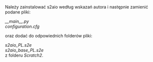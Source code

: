 Należy zainstalować s2aio według wskazań autora i następnie zamienić podane pliki:

<i>\_\_main\_\_.py</i><br />
<i>configuration.cfg</i><br />

oraz dodać do odpowiednich folderów pliki:

<i>s2aio\_PL.s2e</i><br />
<i>s2aio\_base\_PL.s2e</i><br />
z folderu <i>Scratch2</i>.
